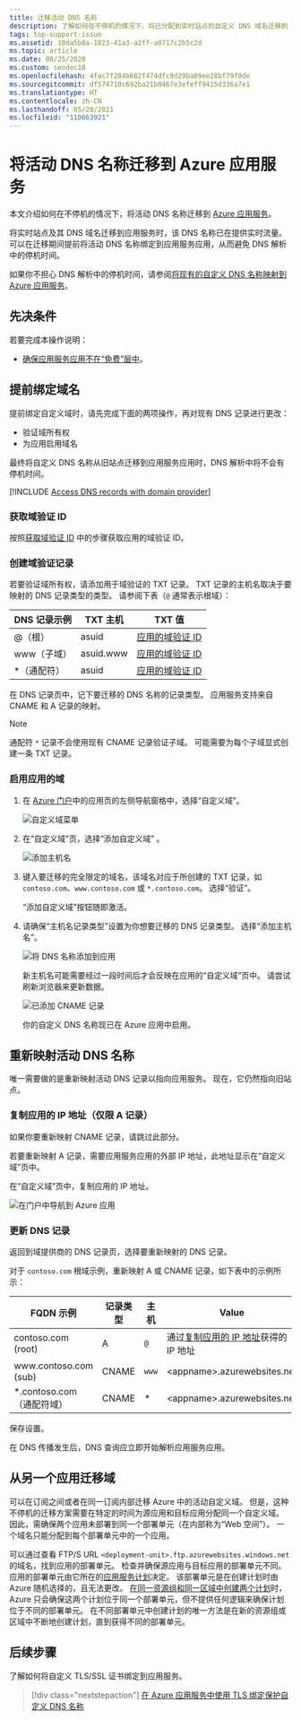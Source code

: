 ```yaml
---
title: 迁移活动 DNS 名称
description: 了解如何在不停机的情况下，将已分配到实时站点的自定义 DNS 域名迁移到 Azure 应用服务。
tags: top-support-issue
ms.assetid: 10da5b8a-1823-41a3-a2ff-a0717c2b5c2d
ms.topic: article
ms.date: 08/25/2020
ms.custom: seodec18
ms.openlocfilehash: 4fac7f204b682f474dfc9d29ba09ee28bf79f9de
ms.sourcegitcommit: df574710c692ba21b0467e3efeff9415d336a7e1
ms.translationtype: HT
ms.contentlocale: zh-CN
ms.lasthandoff: 05/28/2021
ms.locfileid: "110663921"
---
```

# <a name="migrate-an-active-dns-name-to-azure-app-service"></a>将活动 DNS 名称迁移到 Azure 应用服务

本文介绍如何在不停机的情况下，将活动 DNS 名称迁移到 [Azure 应用服务](../app-service/overview.md)。

将实时站点及其 DNS 域名迁移到应用服务时，该 DNS 名称已在提供实时流量。 可以在迁移期间提前将活动 DNS 名称绑定到应用服务应用，从而避免 DNS 解析中的停机时间。

如果你不担心 DNS 解析中的停机时间，请参阅[将现有的自定义 DNS 名称映射到 Azure 应用服务](app-service-web-tutorial-custom-domain.md)。

## <a name="prerequisites"></a>先决条件

若要完成本操作说明：

- [确保应用服务应用不在“免费”层中](app-service-web-tutorial-custom-domain.md#checkpricing)。

## <a name="bind-the-domain-name-preemptively"></a>提前绑定域名

提前绑定自定义域时，请先完成下面的两项操作，再对现有 DNS 记录进行更改：

- 验证域所有权
- 为应用启用域名

最终将自定义 DNS 名称从旧站点迁移到应用服务应用时，DNS 解析中将不会有停机时间。

[!INCLUDE [Access DNS records with domain provider](../../includes/app-service-web-access-dns-records.md)]

### <a name="get-domain-verification-id"></a>获取域验证 ID

按照[获取域验证 ID](app-service-web-tutorial-custom-domain.md#3-get-a-domain-verification-id) 中的步骤获取应用的域验证 ID。

### <a name="create-domain-verification-record"></a>创建域验证记录

若要验证域所有权，请添加用于域验证的 TXT 记录。 TXT 记录的主机名取决于要映射的 DNS 记录类型的类型。 请参阅下表（`@` 通常表示根域）：

| DNS 记录示例 | TXT 主机 | TXT 值 |
| - | - | - |
| \@（根） | asuid | [应用的域验证 ID](app-service-web-tutorial-custom-domain.md#3-get-a-domain-verification-id) |
| www（子域） | asuid.www | [应用的域验证 ID](app-service-web-tutorial-custom-domain.md#3-get-a-domain-verification-id) |
| \*（通配符） | asuid | [应用的域验证 ID](app-service-web-tutorial-custom-domain.md#3-get-a-domain-verification-id) |

在 DNS 记录页中，记下要迁移的 DNS 名称的记录类型。 应用服务支持来自 CNAME 和 A 记录的映射。

> [!NOTE]
> 通配符 `*` 记录不会使用现有 CNAME 记录验证子域。 可能需要为每个子域显式创建一条 TXT 记录。

### <a name="enable-the-domain-for-your-app"></a>启用应用的域

1. 在 [Azure 门户](https://portal.azure.com)中的应用页的左侧导航窗格中，选择“自定义域”。 

    ![自定义域菜单](./media/app-service-web-tutorial-custom-domain/custom-domain-menu.png)

1. 在“自定义域”页，选择“添加自定义域” 。

    ![添加主机名](./media/app-service-web-tutorial-custom-domain/add-host-name-cname.png)

1. 键入要迁移的完全限定的域名，该域名对应于所创建的 TXT 记录，如 `contoso.com`、`www.contoso.com` 或 `*.contoso.com`。 选择“验证”。

    “添加自定义域”按钮随即激活。 

1. 请确保“主机名记录类型”设置为你想要迁移的 DNS 记录类型。 选择“添加主机名”。

    ![将 DNS 名称添加到应用](./media/app-service-web-tutorial-custom-domain/validate-domain-name-cname.png)

    新主机名可能需要经过一段时间后才会反映在应用的“自定义域”页中。 请尝试刷新浏览器来更新数据。

    ![已添加 CNAME 记录](./media/app-service-web-tutorial-custom-domain/cname-record-added.png)

    你的自定义 DNS 名称现已在 Azure 应用中启用。 

## <a name="remap-the-active-dns-name"></a>重新映射活动 DNS 名称

唯一需要做的是重新映射活动 DNS 记录以指向应用服务。 现在，它仍然指向旧站点。

<a name="info"></a>

### <a name="copy-the-apps-ip-address-a-record-only"></a>复制应用的 IP 地址（仅限 A 记录）

如果你要重新映射 CNAME 记录，请跳过此部分。 

若要重新映射 A 记录，需要应用服务应用的外部 IP 地址，此地址显示在“自定义域”页中。

在“自定义域”页中，复制应用的 IP 地址。

![在门户中导航到 Azure 应用](./media/app-service-web-tutorial-custom-domain/mapping-information.png)

### <a name="update-the-dns-record"></a>更新 DNS 记录

返回到域提供商的 DNS 记录页，选择要重新映射的 DNS 记录。

对于 `contoso.com` 根域示例，重新映射 A 或 CNAME 记录，如下表中的示例所示： 

| FQDN 示例 | 记录类型 | 主机 | Value |
| - | - | - | - |
| contoso.com (root) | A | `@` | 通过[复制应用的 IP 地址](#info)获得的 IP 地址 |
| www\.contoso.com (sub) | CNAME | `www` | &lt;appname>.azurewebsites.net |
| \*.contoso.com（通配符域） | CNAME | _\*_ | &lt;appname>.azurewebsites.net |

保存设置。

在 DNS 传播发生后，DNS 查询应立即开始解析应用服务应用。

## <a name="migrate-domain-from-another-app"></a>从另一个应用迁移域

可以在订阅之间或者在同一订阅内部迁移 Azure 中的活动自定义域。 但是，这种不停机的迁移方案需要在特定的时间为源应用和目标应用分配同一个自定义域。 因此，需确保两个应用未部署到同一个部署单元（在内部称为“Web 空间”）。 一个域名只能分配到每个部署单元中的一个应用。

可以通过查看 FTP/S URL `<deployment-unit>.ftp.azurewebsites.windows.net` 的域名，找到应用的部署单元。 检查并确保源应用与目标应用的部署单元不同。 应用的部署单元由它所在的[应用服务计划](overview-hosting-plans.md)决定。 该部署单元是在创建计划时由 Azure 随机选择的，且无法更改。 [在同一资源组和同一区域中创建两个计划](app-service-plan-manage.md#create-an-app-service-plan)时，Azure 只会确保这两个计划位于同一个部署单元，但不提供任何逻辑来确保计划位于不同的部署单元。 在不同部署单元中创建计划的唯一方法是在新的资源组或区域中不断地创建计划，直到获得不同的部署单元。

## <a name="next-steps"></a>后续步骤

了解如何将自定义 TLS/SSL 证书绑定到应用服务。

> [!div class="nextstepaction"]
> [在 Azure 应用服务中使用 TLS 绑定保护自定义 DNS 名称](configure-ssl-bindings.md)
